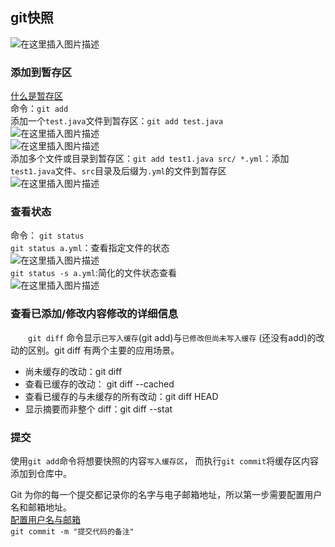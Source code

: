 ## git快照
![在这里插入图片描述](https://img-blog.csdnimg.cn/20190428113311947.png)  
### 添加到暂存区
[什么是暂存区](https://github.com/chm0206/study-md/blob/master/版本管理/git/git工作区、暂存区和版本库.md)  
命令：`git add`  
添加一个`test.java`文件到暂存区：`git add test.java`  
![在这里插入图片描述](https://img-blog.csdnimg.cn/20190428113355892.png)  
![在这里插入图片描述](https://img-blog.csdnimg.cn/20190428113423974.png)  
添加多个文件或目录到暂存区：`git add test1.java src/ *.yml`：添加`test1.java`文件、`src`目录及后缀为`.yml`的文件到暂存区  
![在这里插入图片描述](https://img-blog.csdnimg.cn/20190428113528799.png)  
### 查看状态
命令：
`git status`  
`git status a.yml`：查看指定文件的状态  
![在这里插入图片描述](https://img-blog.csdnimg.cn/20190428113528799.png)  
`git status -s a.yml`:简化的文件状态查看  
![在这里插入图片描述](https://img-blog.csdnimg.cn/20190428113848818.png)  

### 查看已添加/修改内容修改的详细信息
&emsp;&emsp;`git diff` 命令显示`已写入缓存`(git add)与`已修改但尚未写入缓存` (还没有add)的改动的区别。git diff 有两个主要的应用场景。  
- 尚未缓存的改动：git diff  
- 查看已缓存的改动： git diff --cached  
- 查看已缓存的与未缓存的所有改动：git diff HEAD  
- 显示摘要而非整个 diff：git diff --stat  

### 提交
使用`git add`命令将想要快照的内容`写入缓存区`， 而执行`git commit`将缓存区内容添加到仓库中。

Git 为你的每一个提交都记录你的名字与电子邮箱地址，所以第一步需要配置用户名和邮箱地址。  
[配置用户名与邮箱](https://github.com/chm0206/study-md/blob/master/版本管理/git/git安装.md)  
`git commit -m "提交代码的备注"`  
 
